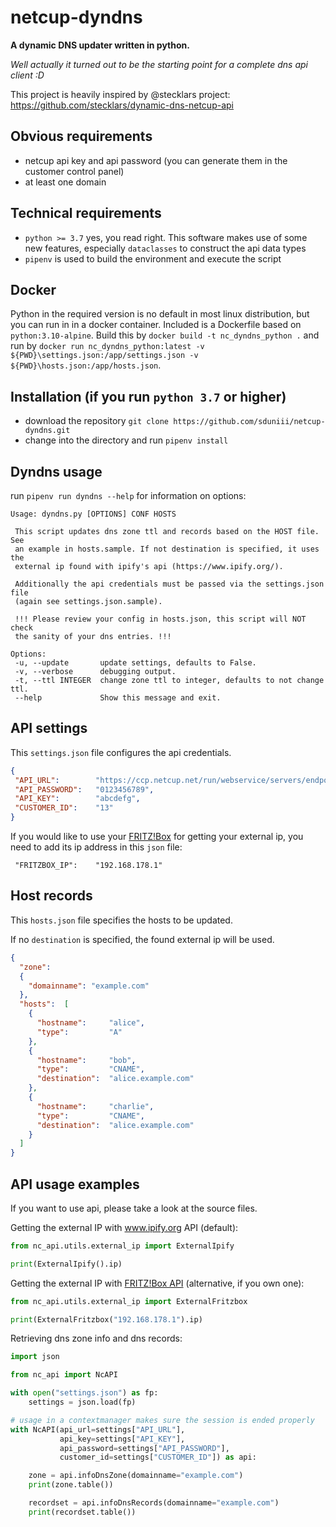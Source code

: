 # netcup-dyndns
**A dynamic DNS updater written in python.**

*Well actually it turned out to be the starting point for a complete dns api client :D*

This project is heavily inspired by @stecklars project:
https://github.com/stecklars/dynamic-dns-netcup-api

## Obvious requirements
 * netcup api key and api password (you can generate them in the customer control panel)
 * at least one domain
 
## Technical requirements
 * `python >= 3.7` yes, you read right. This software makes use of some new features, especially `dataclasses` to construct the api data types
 * `pipenv` is used to build the environment and execute the script

## Docker
 Python in the required version is no default in most linux distribution, but you can run in in a docker container.
 Included is a Dockerfile based on `python:3.10-alpine`.
 Build this by `docker build -t nc_dyndns_python .` and run by `docker run nc_dyndns_python:latest -v ${PWD}\settings.json:/app/settings.json -v ${PWD}\hosts.json:/app/hosts.json`.
 
## Installation (if you run `python 3.7` or higher)
 * download the repository  `git clone https://github.com/sduniii/netcup-dyndns.git`
 * change into the directory and run `pipenv install`
 
## Dyndns usage
 run `pipenv run dyndns --help` for information on options:
 ```
Usage: dyndns.py [OPTIONS] CONF HOSTS

  This script updates dns zone ttl and records based on the HOST file. See
  an example in hosts.sample. If not destination is specified, it uses the
  external ip found with ipify's api (https://www.ipify.org/).

  Additionally the api credentials must be passed via the settings.json file
  (again see settings.json.sample).

  !!! Please review your config in hosts.json, this script will NOT check
  the sanity of your dns entries. !!!

Options:
  -u, --update       update settings, defaults to False.
  -v, --verbose      debugging output.
  -t, --ttl INTEGER  change zone ttl to integer, defaults to not change ttl.
  --help             Show this message and exit.

```
 
## API settings
 This `settings.json` file configures the api credentials.
 ```json
{
  "API_URL":        "https://ccp.netcup.net/run/webservice/servers/endpoint.php?JSON",
  "API_PASSWORD":   "0123456789",
  "API_KEY":        "abcdefg",
  "CUSTOMER_ID":    "13"
}
```

If you would like to use your [FRITZ!Box](https://en.wikipedia.org/wiki/Fritz!Box) for getting your external ip, you need to add its ip address in this `json` file:
 ```
  "FRITZBOX_IP":    "192.168.178.1"
```

## Host records
This `hosts.json` file specifies the hosts to be updated.

If no `destination` is specified, the found external ip will be used.
```json
{
  "zone":
  {
    "domainname": "example.com"
  },
  "hosts":  [
    {
      "hostname":     "alice",
      "type":         "A"
    },
    {
      "hostname":     "bob",
      "type":         "CNAME",
      "destination":  "alice.example.com"
    },
    {
      "hostname":     "charlie",
      "type":         "CNAME",
      "destination":  "alice.example.com"
    }
  ]
}
```

## API usage examples
 If you want to use api, please take a look at the source files.
 
Getting the external IP with www.ipify.org API (default):
 ```python
from nc_api.utils.external_ip import ExternalIpify

print(ExternalIpify().ip)
```

Getting the external IP with [FRITZ!Box API](https://github.com/kbr/fritzconnection) (alternative, if you own one):
 ```python
from nc_api.utils.external_ip import ExternalFritzbox

print(ExternalFritzbox("192.168.178.1").ip)
```

Retrieving dns zone info and dns records:
```python
import json

from nc_api import NcAPI

with open("settings.json") as fp:
    settings = json.load(fp)

# usage in a contextmanager makes sure the session is ended properly
with NcAPI(api_url=settings["API_URL"],
           api_key=settings["API_KEY"],
           api_password=settings["API_PASSWORD"],
           customer_id=settings["CUSTOMER_ID"]) as api:

    zone = api.infoDnsZone(domainname="example.com")
    print(zone.table())

    recordset = api.infoDnsRecords(domainname="example.com")
    print(recordset.table())
```
